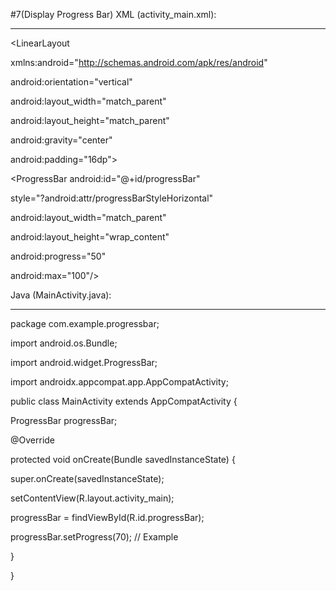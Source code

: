 #7(Display Progress Bar)
XML (activity_main.xml):

------------------------

<LinearLayout 

 xmlns:android="http://schemas.android.com/apk/res/android"

 android:orientation="vertical"

 android:layout_width="match_parent"

 android:layout_height="match_parent"

 android:gravity="center"

 android:padding="16dp">

 <ProgressBar android:id="@+id/progressBar"

 style="?android:attr/progressBarStyleHorizontal"

 android:layout_width="match_parent"

 android:layout_height="wrap_content"

 android:progress="50"

 android:max="100"/>

</LinearLayout>

Java (MainActivity.java):

-------------------------

package com.example.progressbar;

import android.os.Bundle;

import android.widget.ProgressBar;

import androidx.appcompat.app.AppCompatActivity;

public class MainActivity extends AppCompatActivity {

 ProgressBar progressBar;

 @Override

 protected void onCreate(Bundle savedInstanceState) {

 super.onCreate(savedInstanceState);

 setContentView(R.layout.activity_main);

 progressBar = findViewById(R.id.progressBar);

 progressBar.setProgress(70); // Example

 }

}
